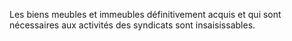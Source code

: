 Les biens meubles et immeubles définitivement acquis et qui sont nécessaires aux activités des syndicats sont insaisissables.